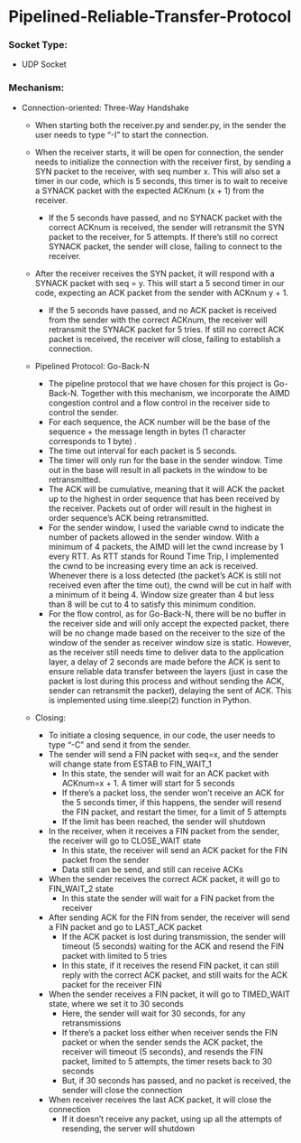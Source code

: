 # Pipelined-Reliable-Transfer-Protocol

### Socket Type:
  - UDP Socket

### Mechanism:
- Connection-oriented: Three-Way Handshake
  - When starting both the receiver.py and sender.py, in the sender the user needs to type “-I” to start the connection.
  - When the receiver starts, it will be open for connection, the sender needs to initialize the connection with the receiver first, by sending a SYN packet to the receiver, with seq number x. This will also set a timer in our code, which is 5 seconds, this timer is to wait to receive a SYNACK packet with the expected ACKnum (x + 1) from the receiver.
    - If the 5 seconds have passed, and no SYNACK packet with the correct ACKnum is received, the sender will retransmit the SYN packet to the receiver, for 5 attempts. If there’s still no correct SYNACK packet, the sender will close, failing to connect to the receiver.
  - After the receiver receives the SYN packet, it will respond with a SYNACK packet with seq = y. This will start a 5 second timer in our code, expecting an ACK packet from the sender with ACKnum y + 1.
    - If the 5 seconds have passed, and no ACK packet is received from the sender with the correct ACKnum, the receiver will retransmit the SYNACK packet for 5 tries. If still no correct ACK packet is received, the receiver will close, failing to establish a connection.
  
  - Pipelined Protocol: Go-Back-N
    - The pipeline protocol that we have chosen for this project is Go-Back-N. Together with this mechanism, we incorporate the AIMD congestion control and a flow control in the receiver side to control the sender.
    - For each sequence, the ACK number will be the base of the sequence + the message length in bytes (1 character corresponds to 1 byte) .
    - The time out interval for each packet is 5 seconds.
    - The timer will only run for the base in the sender window. Time out in the base will result in all packets in the window to be retransmitted.
    - The ACK will be cumulative, meaning that it will ACK the packet up to the highest in order sequence that has been received by the receiver. Packets out of order will result in the highest in order sequence’s ACK being retransmitted.
    - For the sender window, I used the variable cwnd to indicate the number of packets allowed in the sender window. With a minimum of 4 packets, the AIMD will let the cwnd increase by 1 every RTT. As RTT stands for Round Time Trip, I implemented the cwnd to be increasing every time an ack is received. Whenever there is a loss detected (the packet’s ACK is still not received even after the time out), the cwnd will be cut in half with a minimum of it being 4. Window size greater than 4 but less than 8 will be cut to 4 to satisfy this minimum condition.
    - For the flow control, as for Go-Back-N, there will be no buffer in the receiver side and will only accept the expected packet, there will be no change made based on the receiver to the size of the window of the sender as receiver window size is static. However, as the receiver still needs time to deliver data to the application layer, a delay of 2 seconds are made before the ACK is sent to ensure reliable data transfer between the layers (just in case the packet is lost during this process and without sending the ACK, sender can retransmit the packet), delaying the sent of ACK. This is implemented using time.sleep(2) function in Python.
  - Closing:
    - To initiate a closing sequence, in our code, the user needs to type “-C” and send it from the sender.
    - The sender will send a FIN packet with seq=x, and the sender will change state from ESTAB to FIN_WAIT_1
      - In this state, the sender will wait for an ACK packet with ACKnum=x + 1. A timer will start for 5 seconds
      - If there’s a packet loss, the sender won’t receive an ACK for the 5 seconds timer, if this happens, the sender will resend the FIN packet, and restart the timer, for a limit of 5 attempts
      - If the limit has been reached, the sender will shutdown
    - In the receiver, when it receives a FIN packet from the sender, the receiver will go to CLOSE_WAIT state
      - In this state, the receiver will send an ACK packet for the FIN packet from the sender
      - Data still can be send, and still can receive ACKs
    - When the sender receives the correct ACK packet, it will go to FIN_WAIT_2 state
      - In this state the sender will wait for a FIN packet from the receiver
    - After sending ACK for the FIN from sender, the receiver will send a FIN packet and go to LAST_ACK packet
      - If the ACK packet is lost during transmission, the sender will timeout (5 seconds) waiting for the ACK and resend the FIN packet with limited to 5 tries
      - In this state, if it receives the resend FIN packet, it can still reply with the correct ACK packet, and still waits for the ACK packet for the receiver FIN
    - When the sender receives a FIN packet, it will go to TIMED_WAIT state, where we set it to 30 seconds
      - Here, the sender will wait for 30 seconds, for any retransmissions
      - If there’s a packet loss either when receiver sends the FIN packet or when the sender sends the ACK packet, the receiver will timeout (5 seconds), and resends the FIN packet, limited to 5 attempts, the timer resets back to 30 seconds
      - But, if 30 seconds has passed, and no packet is received, the sender will close the connection
    - When receiver receives the last ACK packet, it will close the connection
      - If it doesn’t receive any packet, using up all the attempts of resending, the server will shutdown
